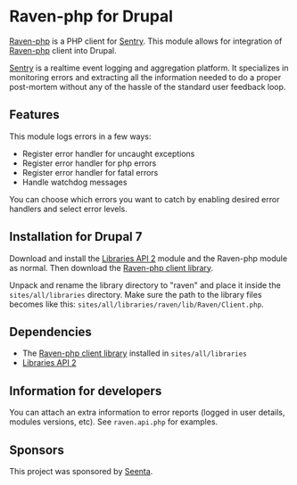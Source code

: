 Raven-php for Drupal
====================

[Raven-php](https://github.com/getsentry/raven-php) is a PHP client for
[Sentry](http://aboutsentry.com/).
This module allows for integration of
[Raven-php](https://github.com/getsentry/raven-php) client into Drupal.

[Sentry](http://aboutsentry.com/) is a realtime event logging and
aggregation platform. It specializes in monitoring errors and extracting
all the information needed to do a proper post-mortem without
any of the hassle of the standard user feedback loop.


## Features

This module logs errors in a few ways:

* Register error handler for uncaught exceptions
* Register error handler for php errors
* Register error handler for fatal errors
* Handle watchdog messages

You can choose which errors you want to catch by enabling
desired error handlers and select error levels.


## Installation for Drupal 7

Download and install the [Libraries API 2](http://drupal.org/project/libraries)
module and the Raven-php module as normal. Then download the
[Raven-php client library](https://github.com/getsentry/raven-php/releases).

Unpack and rename the library directory to "raven" and
place it inside the `sites/all/libraries` directory.
Make sure the path to the library files
becomes like this: `sites/all/libraries/raven/lib/Raven/Client.php`.


## Dependencies

* The [Raven-php client library](https://github.com/getsentry/raven-php)
installed in `sites/all/libraries`
* [Libraries API 2](http://drupal.org/project/libraries)


## Information for developers

You can attach an extra information to error reports (logged in user details,
modules versions, etc). See `raven.api.php` for examples.


## Sponsors

This project was sponsored by [Seenta](http://seenta.ru/).
